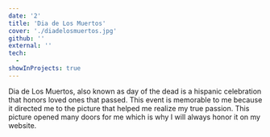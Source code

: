 ```yaml
---
date: '2'
title: 'Dia de Los Muertos'
cover: './diadelosmuertos.jpg'
github: ''
external: ''
tech:
  - 
showInProjects: true
---
```


Dia de Los Muertos, also known as day of the dead is a hispanic celebration that honors loved ones that passed. This event is memorable to me because it directed me to the picture that helped me realize my true passion. This picture opened many doors for me which is why I will always honor it on my website.